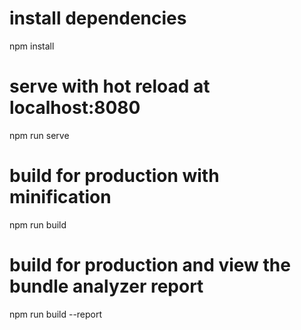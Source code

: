 # install dependencies

npm install

# serve with hot reload at localhost:8080

npm run serve

# build for production with minification

npm run build

# build for production and view the bundle analyzer report

npm run build --report

